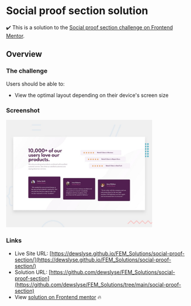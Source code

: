 # Social proof section solution

:heavy_check_mark: This is a solution to the [Social proof section challenge on Frontend Mentor](https://www.frontendmentor.io/challenges/social-proof-section-6e0qTv_bA).

## Overview

### The challenge

Users should be able to:

- View the optimal layout depending on their device's screen size

### Screenshot

<img src="./design/desktop-preview.jpg" alt="screenshot" width="400"/>
  
### Links

- Live Site URL: [https://dewslyse.github.io/FEM_Solutions/social-proof-section/](https://dewslyse.github.io/FEM_Solutions/social-proof-section/)
- Solution URL: [https://github.com/dewslyse/FEM_Solutions/social-proof-section](https://github.com/dewslyse/FEM_Solutions/tree/main/social-proof-section)
- View [solution on Frontend mentor](https://www.frontendmentor.io/solutions/social-proof-section-with-html-and-sass-v0KYyGgxN) :fire:
